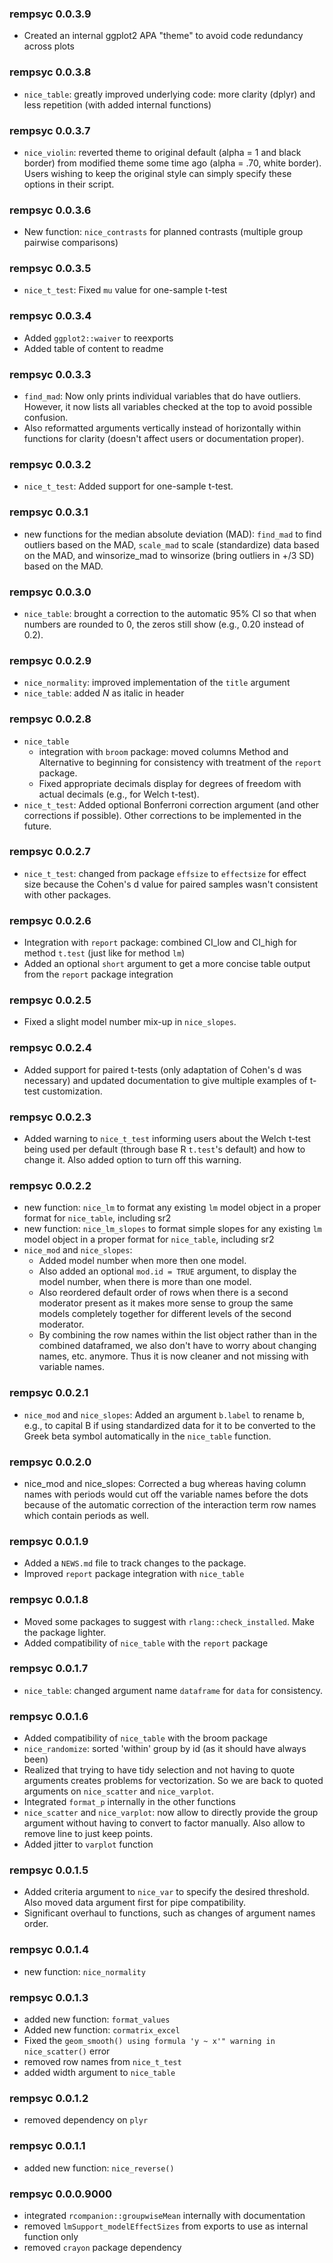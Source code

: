 ### rempsyc 0.0.3.9
* Created an internal ggplot2 APA "theme" to avoid code redundancy across plots

### rempsyc 0.0.3.8
* `nice_table`: greatly improved underlying code: more clarity (dplyr) and less repetition (with added internal functions)

### rempsyc 0.0.3.7
* `nice_violin`: reverted theme to original default (alpha = 1 and black border) from modified theme some time ago (alpha = .70, white border). Users wishing to keep the original style can simply specify these options in their script.

### rempsyc 0.0.3.6
* New function: `nice_contrasts` for planned contrasts (multiple group pairwise comparisons)

### rempsyc 0.0.3.5
* `nice_t_test`: Fixed `mu` value for one-sample t-test

### rempsyc 0.0.3.4
* Added `ggplot2::waiver` to reexports
* Added table of content to readme

### rempsyc 0.0.3.3
* `find_mad`: Now only prints individual variables that do have outliers. However, it now lists all variables checked at the top to avoid possible confusion.
* Also reformatted arguments vertically instead of horizontally within functions for clarity (doesn't affect users or documentation proper).

### rempsyc 0.0.3.2
* `nice_t_test`: Added support for one-sample t-test.

### rempsyc 0.0.3.1
* new functions for the median absolute deviation (MAD): `find_mad` to find outliers based on the MAD, `scale_mad` to scale (standardize) data based on the MAD, and winsorize_mad to winsorize (bring outliers in +/3 SD) based on the MAD.

### rempsyc 0.0.3.0
* `nice_table`: brought a correction to the automatic 95% CI so that when numbers are rounded to 0, the zeros still show (e.g., 0.20 instead of 0.2).

### rempsyc 0.0.2.9
* `nice_normality`: improved implementation of the `title` argument
* `nice_table`: added *N* as italic in header

### rempsyc 0.0.2.8
* `nice_table` 
    * integration with `broom` package: moved columns Method and Alternative to beginning for consistency with treatment of the `report` package.
    * Fixed appropriate decimals display for degrees of freedom with actual decimals (e.g., for Welch t-test).
* `nice_t_test`: Added optional Bonferroni correction argument (and other corrections if possible). Other corrections to be implemented in the future.

### rempsyc 0.0.2.7
* `nice_t_test`: changed from package `effsize` to `effectsize` for effect size because the Cohen's d value for paired samples wasn't consistent with other packages.

### rempsyc 0.0.2.6
* Integration with `report` package: combined CI_low and CI_high for method `t.test` (just like for method `lm`)
* Added an optional `short` argument to get a more concise table output from the `report` package integration

### rempsyc 0.0.2.5
* Fixed a slight model number mix-up in `nice_slopes`.

### rempsyc 0.0.2.4
* Added support for paired t-tests (only adaptation of Cohen's d was necessary) and updated documentation to give multiple examples of t-test customization.

### rempsyc 0.0.2.3
* Added warning to `nice_t_test` informing users about the Welch t-test being used per default (through base R `t.test`'s default) and how to change it. Also added option to turn off this warning.

### rempsyc 0.0.2.2

* new function: `nice_lm` to format any existing `lm` model object in a proper format for `nice_table`, including sr2
* new function: `nice_lm_slopes` to format simple slopes for any existing `lm` model object in a proper format for `nice_table`, including sr2
* `nice_mod` and `nice_slopes`: 
    * Added model number when more then one model.
    * Also added an optional `mod.id = TRUE` argument, to display the model number, when there is more than one model.
    * Also reordered default order of rows when there is a second moderator present as it makes more sense to group the same models completely together for different levels of the second moderator.
    * By combining the row names within the list object rather than in the combined dataframed, we also don't have to worry about changing names, etc. anymore. Thus it is now cleaner and not missing with variable names.

### rempsyc 0.0.2.1
* `nice_mod` and `nice_slopes`: Added an argument `b.label` to rename b, e.g., to capital B if using standardized data for it to be converted to the Greek beta symbol automatically in the `nice_table` function.

### rempsyc 0.0.2.0
* nice_mod and nice_slopes: Corrected a bug whereas having column names with periods would cut off the variable names before the dots because of the automatic correction of the interaction term row names which contain periods as well.

### rempsyc 0.0.1.9
* Added a `NEWS.md` file to track changes to the package.
* Improved `report` package integration with `nice_table`
 
### rempsyc 0.0.1.8
* Moved some packages to suggest with `rlang::check_installed`. Make the package lighter.
* Added compatibility of `nice_table` with the `report` package

### rempsyc 0.0.1.7
* `nice_table`: changed argument name `dataframe` for `data` for consistency.

### rempsyc 0.0.1.6
* Added compatibility of `nice_table` with the broom package
* `nice_randomize`: sorted 'within' group by id (as it should have always been)
* Realized that trying to have tidy selection and not having to quote arguments creates problems for vectorization. So we are back to quoted arguments on `nice_scatter` and `nice_varplot`.
* Integrated `format_p` internally in the other functions
* `nice_scatter` and `nice_varplot`: now allow to directly provide the group argument without having to convert to factor manually. Also allow to remove line to just keep points.
* Added jitter to `varplot` function

### rempsyc 0.0.1.5
* Added criteria argument to `nice_var` to specify the desired threshold. Also moved data argument first for pipe compatibility.
* Significant overhaul to functions, such as changes of argument names order.

### rempsyc 0.0.1.4
* new function: `nice_normality`

### rempsyc 0.0.1.3
* added new function: `format_values`
* Added new function: `cormatrix_excel`
* Fixed the `geom_smooth() using formula 'y ~ x'" warning in nice_scatter()` error
* removed row names from `nice_t_test`
* added width argument to `nice_table`

### rempsyc 0.0.1.2
* removed dependency on `plyr`

### rempsyc 0.0.1.1
* added new function: `nice_reverse()`

### rempsyc 0.0.0.9000
* integrated `rcompanion::groupwiseMean` internally with documentation
* removed `lmSupport_modelEffectSizes` from exports to use as internal function only
* removed `crayon` package dependency

